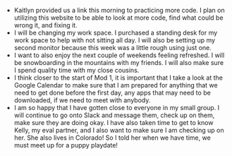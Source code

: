 - Kaitlyn provided us a link this morning to practicing more code. I plan on utilizing this website to be able to look at more code, find what could be wrong it, and fixing it.
- I will be changing my work space. I purchased a standing desk for my work space to help with not sitting all day. I will also be setting up my second monitor because this week was a little rough using just one.
- I want to also enjoy the next couple of weekends feeling refreshed. I will be snowboarding in the mountains with my friends. I will also make sure I spend quality time with my close cousins.
- I think closer to the start of Mod 1, it is important that I take a look at the Google Calendar to make sure that I am prepared for anything that we need to get done before the first day, any apps that may need to be downloaded, if we need to meet with anybody.
- I am so happy that I have gotten close to everyone in my small group. I will continue to go onto Slack and message them, check up on them, make sure they are doing okay. I have also taken time to get to know Kelly, my eval partner, and I also want to make sure I am checking up on her. She also lives in Colorado! So I told her when we have time, we must meet up for a puppy playdate!